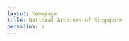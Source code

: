 ```yaml
---
layout: homepage
title: National Archives of Singapore
permalink: /
---
```

<!-- Type your notification here - the notification bar will not appear if this is empty. For other changes, refer to _data/homepage.yml to edit the homepage -->
